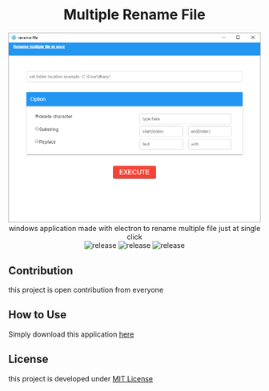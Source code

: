 <div align="center">

# Multiple Rename File
![](rename-multiple-file.png)  
windows application made with electron to rename multiple file just at single click  
![release](https://img.shields.io/badge/build-passing-green.svg) 
![release](https://img.shields.io/badge/coverage-80%-green.svg) 
![release](https://img.shields.io/badge/version-0.1.1-orange.svg) 
</div>

## Contribution
this project is open contribution from everyone  

## How to Use
Simply download this application <a href="https://drive.google.com/file/d/1clt4iFP6joHpO-2sxkDt0Ao5fzi3XxNt/view?usp=sharing">here</a>
  
## License
this project is developed under [MIT License](https://github.com/dhanyn10/minikuna/blob/master/LICENSE)